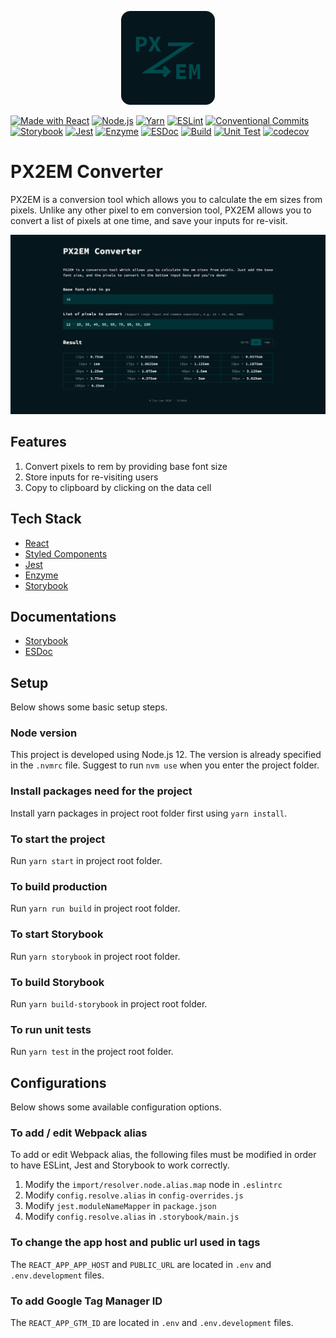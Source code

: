 <p align="center">
    <img alt="PX2EM Converter" src="public/static/media/touch-icons/apple-touch-icon-1024x1024.png" width="150" />
</p>

[![Made with React](https://img.shields.io/badge/made_with-React-61dafb.svg?logo=react&style=flat)](https://reactjs.org/)
[![Node.js](https://img.shields.io/badge/Node.js-12.17.0-026e00.svg?logo=Node.js&logoColor=white&style=flat)](https://nodejs.org/en/)
[![Yarn](https://img.shields.io/badge/Yarn-1.17.3-25799f.svg?logo=Yarn&logoColor=white&style=flat)](https://yarnpkg.com/)
[![ESLint](https://img.shields.io/badge/code_style-ESLint-5b5be0.svg?logo=eslint&style=flat)](https://eslint.org/)
[![Conventional Commits](https://img.shields.io/badge/conventional_commits-1.0.0-fa6673.svg?style=flat)](https://conventionalcommits.org)
[![Storybook](https://img.shields.io/badge/Storybook-5.3-ff4785.svg?logo=Storybook&logoColor=white&style=flat)](https://storybook.js.org/)
[![Jest](https://img.shields.io/badge/test_with-Jest-15c213.svg?logo=Jest&style=flat)](https://jestjs.io/)
[![Enzyme](https://img.shields.io/badge/test_with-Enzyme-ff385c.svg?style=flat)](https://enzymejs.github.io/enzyme/)
[![ESDoc](https://img.shields.io/badge/document_with-ESDoc-e55151.svg?style=flat)](https://esdoc.org/)
[![Build](https://github.com/icelam/px2em-converter/workflows/Build/badge.svg)](https://github.com/icelam/px2em-converter/actions?query=workflow%3ABuild)
[![Unit Test](https://github.com/icelam/px2em-converter/workflows/Unit%20test/badge.svg)](https://github.com/icelam/px2em-converter/actions?query=workflow%3A%22Unit+test%22)
[![codecov](https://codecov.io/gh/icelam/px2em-converter/branch/master/graph/badge.svg)](https://codecov.io/gh/icelam/px2em-converter)

# PX2EM Converter #
PX2EM is a conversion tool which allows you to calculate the em sizes from pixels. Unlike any other pixel to em conversion tool, PX2EM allows you to convert a list of pixels at one time, and save your inputs for re-visit.

![Preview](./docs/preview.png)

## Features ##
1. Convert pixels to rem by providing base font size
2. Store inputs for re-visiting users
3. Copy to clipboard by clicking on the data cell

## Tech Stack ##
* [React](https://reactjs.org/)
* [Styled Components](https://www.styled-components.com/)
* [Jest](https://jestjs.io/)
* [Enzyme](https://enzymejs.github.io/enzyme/)
* [Storybook](https://storybook.js.org/)

## Documentations ##
* [Storybook](https://icelam.github.io/px2em-converter/storybook/)
* [ESDoc](https://icelam.github.io/px2em-converter/esdoc/)

## Setup ##
Below shows some basic setup steps.

### Node version ###
This project is developed using Node.js 12. The version is already specified in the `.nvmrc` file. Suggest to run `nvm use` when you enter the project folder.

### Install packages need for the project ###
Install yarn packages in project root folder first using `yarn install`.

### To start the project ##
Run `yarn start` in project root folder.

### To build production ###
Run `yarn run build` in project root folder.

### To start Storybook ###
Run `yarn storybook` in project root folder.

### To build Storybook ###
Run `yarn build-storybook` in project root folder.

### To run unit tests ###
Run `yarn test` in the project root folder.

## Configurations ##
Below shows some available configuration options.

### To add / edit Webpack alias ###
To add or edit Webpack alias, the following files must be modified in order to have ESLint, Jest and Storybook to work correctly.
1. Modify the `import/resolver.node.alias.map` node in `.eslintrc` 
2. Modify `config.resolve.alias` in `config-overrides.js`
3. Modify `jest.moduleNameMapper` in `package.json`
4. Modify `config.resolve.alias` in `.storybook/main.js`

### To change the app host and public url used in <meta> tags ###
The `REACT_APP_APP_HOST` and `PUBLIC_URL` are located in `.env` and `.env.development` files.

### To add Google Tag Manager ID ###
The `REACT_APP_GTM_ID` are located in `.env` and `.env.development` files.
